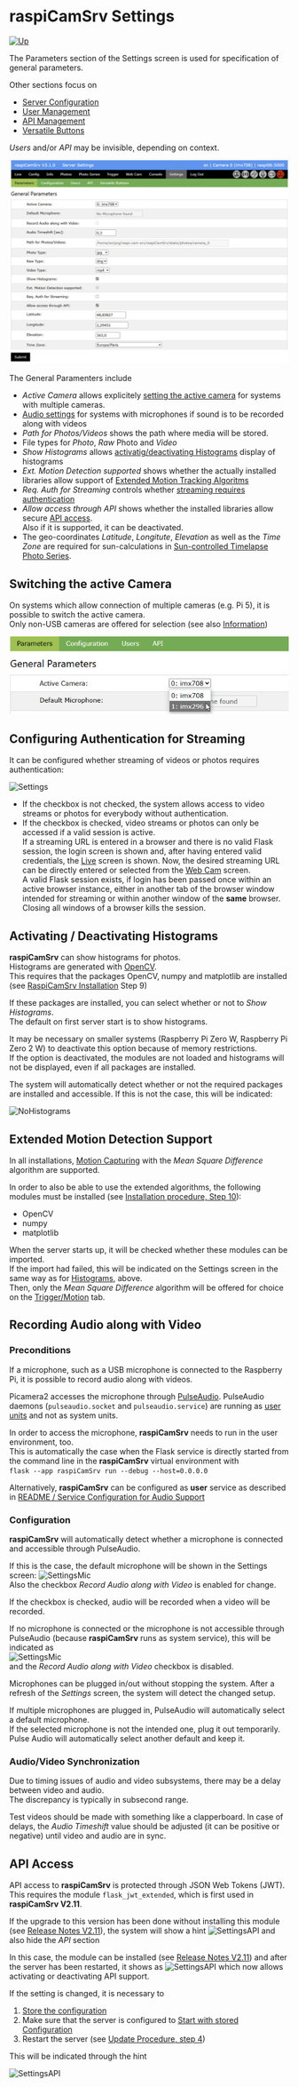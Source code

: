 # raspiCamSrv Settings

[![Up](img/goup.gif)](./UserGuide.md)

The Parameters section of the Settings screen is used for specification of general parameters.

Other sections focus on
- [Server Configuration](./SettingsConfiguration.md)
- [User Management](./SettingsUsers.md)
- [API Management](./API.md)
- [Versatile Buttons](./SettingsVButtons.md)

*Users* and/or *API* may be invisible, depending on context.

![Settings](img/Settings.jpg)

The General Paramenters include

- *Active Camera* allows explicitely [setting the active camera](#switching-the-active-camera) for systems with multiple cameras.
- [Audio settings](#recording-audio-along-with-video) for systems with microphones if sound is to be recorded along with videos
- *Path for Photos/Videos* shows the path where media will be stored.
- File types for *Photo*, *Raw* Photo and *Video*
- *Show Histograms* allows [activatig/deactivating Histograms](#activating--deactivating-histograms) display of histograms
- *Ext. Motion Detection supported* shows whether the actually installed libraries allow support of [Extended Motion Tracking Algoritms](#extended-motion-detection-support)
- *Req. Auth for Streaming* controls whether [streaming requires authentication](#configuring-authentication-for-streaming)
- *Allow access through API* shows whether the installed libraries allow secure [API access](#api-access).<br>Also if it is supported, it can be deactivated.
- The geo-coordinates *Latitude*, *Longitute*, *Elevation* as well as the *Time Zone* are required for sun-calculations in [Sun-controlled Timelapse Photo Series](./PhotoSeriesTimelapse.md).


## Switching the active Camera

On systems which allow connection of multiple cameras (e.g. Pi 5), it is possible to switch the active camera.   
Only non-USB cameras are offered for selection (see also [Information](./Information.md#installed-cameras))

![Camera Switch](img/Settings_CamSel.jpg)

## Configuring Authentication for Streaming

It can be configured whether streaming of videos or photos requires authentication:

![Settings](img/Settings_Auth_Streaming.jpg)

- If the checkbox is not checked, the system allows access to video streams or photos for everybody without authentication.
- If the checkbox is checked, video streams or photos can only be accessed if a valid session is active.   
If a streaming URL is entered in a browser and there is no valid Flask session, the login screen is shown and, after having entered valid credentials, the [Live](./LiveScreen.md) screen is shown. Now, the desired streaming URL can be directly entered or selected from the [Web Cam](./Webcam.md) screen.   
A valid Flask session exists, if login has been passed once within an active browser instance, either in another tab of the browser window intended for streaming or within another window of the **same** browser.   
Closing all windows of a browser kills the session. 


## Activating / Deactivating Histograms

**raspiCamSrv** can show histograms for photos.   
Histograms are generated with [OpenCV](https://de.wikipedia.org/wiki/OpenCV).  
This requires that the packages OpenCV, numpy and matplotlib are installed (see [RaspiCamSrv Installation](../README.md#raspicamsrv-installation) Step 9)   


If these packages are installed, you can select whether or not to *Show Histograms*.   
The default on first server start is to show histograms.

It may be necessary on smaller systems (Raspberry Pi Zero W, Raspberry Pi Zero 2 W) to deactivate this option because of memory restrictions.   
If the option is deactivated, the modules are not loaded and histograms will not be displayed, even if all packages are installed.

The system will automatically detect whether or not the required packages are installed and accessible. If this is not the case, this will be indicated:

![NoHistograms](img/Settings_noHistogram.jpg)

## Extended Motion Detection Support

In all installations, [Motion Capturing](./TriggerMotion.md) with the *Mean Square Difference* algorithm are supported.

In order to also be able to use the extended algorithms, the following modules must be installed (see [Installation procedure, Step 10](../README.md#raspicamsrv-installation)):

- OpenCV
- numpy
- matplotlib

When the server starts up, it will be checked whether these modules can be imported.   
If the import had failed, this will be indicated on the Settings screen in the same way as for [Histograms](#activating--deactivating-histograms), above.   
Then, only the *Mean Square Difference* algorithm will be offered  for choice on the [Trigger/Motion](./TriggerMotion.md) tab.

## Recording Audio along with Video

### Preconditions

If a microphone, such as a USB microphone is connected to the Raspberry Pi, it is possible to record audio along with videos.

Picamera2 accesses the microphone through [PulseAudio](https://wiki.archlinux.org/title/PulseAudio).
PulseAudio daemons (```pulseaudio.socket``` and ```pulseaudio.service```) are running as [user units](https://wiki.archlinux.org/title/Systemd/User) and not as system units.

In order to access the microphone, **raspiCamSrv** needs to run in the user environment, too.   
This is automatically the case when the Flask service is directly started from the command line in the **raspiCamSrv** virtual environment with   
```flask --app raspiCamSrv run --debug --host=0.0.0.0```

Alternatively, **raspiCamSrv** can be configured as **user** service as described in [README / Service Configuration for Audio Support](../README.md#service-configuration-for-audio-support)

### Configuration

**raspiCamSrv** will automatically detect whether a microphone is connected and accessible through PulseAudio.

If this is the case, the default microphone will be shown in the Settings screen:
![SettingsMic](img/Settings_microphone.jpg)    
Also the checkbox *Record Audio along with Video* is enabled for change.

If the checkbox is checked, audio will be recorded when a video will be recorded.

If no microphone is connected or the microphone is not accessible through PulseAudio (because **raspiCamSrv** runs as system service), this will be indicated as   
![SettingsMic](img/Settings_no_microphone.jpg)    
and the *Record Audio along with Video* checkbox is disabled.

Microphones can be plugged in/out without stopping the system. After a refresh of the *Settings* screen, the system will detect the changed setup.

If multiple microphones are plugged in, PulseAudio will automatically select a default microphone.   
If the selected microphone is not the intended one, plug it out temporarily. Pulse Audio will automatically select another default and keep it.


### Audio/Video Synchronization

Due to timing issues of audio and video subsystems, there may be a delay between video and audio.   
The discrepancy is typically in subsecond range.

Test videos should be made with something like a clapperboard. In case of delays, the *Audio Timeshift* value should be adjusted (it can be positive or negative) until video and audio are in sync.

## API Access

API access to **raspiCamSrv** is protected through JSON Web Tokens (JWT).<br>This requires the module ```flask_jwt_extended```, which is first used in **raspiCamSrv V2.11**.

If the upgrade to this version has been done without installing this module (see [Release Notes V2.11](./ReleaseNotes.md#v2110)), the system will show a hint
![SettingsAPI](./img/Settings_API_na.jpg)
and also hide the *API* section

In this case, the module can be installed (see [Release Notes V2.11](./ReleaseNotes.md#v2110)) and after the server has been restarted, it shows as 
![SettingsAPI](./img/Settings_API_a.jpg)
which now allows activating or deactivating API support.

If the setting is changed, it is necessary to

1. [Store the configuration](./SettingsConfiguration.md)
2. Make sure that the server is configured to [Start with stored Configuration](./SettingsConfiguration.md)
3. Restart the server (see [Update Procedure, step 4](./ReleaseNotes.md#update-procedure))

This will be indicated through the hint

![SettingsAPI](./img/Settings_API_change.jpg)
